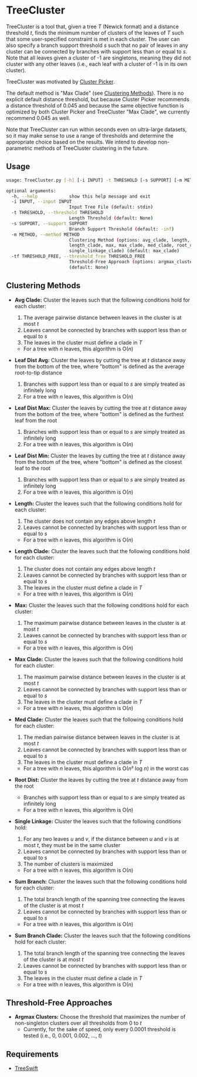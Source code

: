 # TreeCluster
TreeCluster is a tool that, given a tree *T* (Newick format) and a distance threshold *t*, finds the minimum number of clusters of the leaves of *T* such that some user-specified constraint is met in each cluster. The user can also specify a branch support threshold *s* such that no pair of leaves in any cluster can be connected by branches with support less than or equal to *s*. Note that all leaves given a cluster of -1 are singletons, meaning they did not cluster with any other leaves (i.e., each leaf with a cluster of -1 is in its own cluster).

TreeCluster was motivated by [Cluster Picker](https://github.com/emmahodcroft/cluster-picker-and-cluster-matcher).

The default method is "Max Clade" (see [Clustering Methods](#clustering-methods)). There is no explicit default distance threshold, but because Cluster Picker recommends a distance threshold of 0.045 and because the same objective function is optimized by both Cluster Picker and TreeCluster "Max Clade", we currently recommend 0.045 as well.

Note that TreeCluster can run within seconds even on ultra-large datasets, so it may make sense to use a range of thresholds and determine the appropriate choice based on the results. We intend to develop non-parametric methods of TreeCluster clustering in the future.

## Usage
```bash
usage: TreeCluster.py [-h] [-i INPUT] -t THRESHOLD [-s SUPPORT] [-m METHOD] [-tf THRESHOLD_FREE]

optional arguments:
  -h, --help            show this help message and exit
  -i INPUT, --input INPUT
                        Input Tree File (default: stdin)
  -t THRESHOLD, --threshold THRESHOLD
                        Length Threshold (default: None)
  -s SUPPORT, --support SUPPORT
                        Branch Support Threshold (default: -inf)
  -m METHOD, --method METHOD
                        Clustering Method (options: avg_clade, length,
                        length_clade, max, max_clade, med_clade, root_dist,
                        single_linkage_clade) (default: max_clade)
  -tf THRESHOLD_FREE, --threshold_free THRESHOLD_FREE
                        Threshold-Free Approach (options: argmax_clusters)
                        (default: None)
```

## Clustering Methods
* **Avg Clade:** Cluster the leaves such that the following conditions hold for each cluster:
    1. The average pairwise distance between leaves in the cluster is at most *t*
    2. Leaves cannot be connected by branches with support less than or equal to *s*
    3. The leaves in the cluster must define a clade in *T*
    * For a tree with *n* leaves, this algorithm is O(*n*)

* **Leaf Dist Avg:** Cluster the leaves by cutting the tree at *t* distance away from the bottom of the tree, where "bottom" is defined as the average root-to-tip distance
    1. Branches with support less than or equal to *s* are simply treated as infinitely long
    2. For a tree with *n* leaves, this algorithm is O(*n*)

* **Leaf Dist Max:** Cluster the leaves by cutting the tree at *t* distance away from the bottom of the tree, where "bottom" is defined as the furthest leaf from the root
    1. Branches with support less than or equal to *s* are simply treated as infinitely long
    2. For a tree with *n* leaves, this algorithm is O(*n*)

* **Leaf Dist Min:** Cluster the leaves by cutting the tree at *t* distance away from the bottom of the tree, where "bottom" is defined as the closest leaf to the root
    1. Branches with support less than or equal to *s* are simply treated as infinitely long
    2. For a tree with *n* leaves, this algorithm is O(*n*)

* **Length:** Cluster the leaves such that the following conditions hold for each cluster:
    1. The cluster does not contain any edges above length *t*
    2. Leaves cannot be connected by branches with support less than or equal to *s*
    * For a tree with *n* leaves, this algorithm is O(*n*)

* **Length Clade:** Cluster the leaves such that the following conditions hold for each cluster:
    1. The cluster does not contain any edges above length *t*
    2. Leaves cannot be connected by branches with support less than or equal to *s*
    3. The leaves in the cluster must define a clade in *T*
    * For a tree with *n* leaves, this algorithm is O(*n*)

* **Max:** Cluster the leaves such that the following conditions hold for each cluster:
    1. The maximum pairwise distance between leaves in the cluster is at most *t*
    2. Leaves cannot be connected by branches with support less than or equal to *s*
    * For a tree with *n* leaves, this algorithm is O(*n*)

* **Max Clade:** Cluster the leaves such that the following conditions hold for each cluster:
    1. The maximum pairwise distance between leaves in the cluster is at most *t*
    2. Leaves cannot be connected by branches with support less than or equal to *s*
    3. The leaves in the cluster must define a clade in *T*
    * For a tree with *n* leaves, this algorithm is O(*n*)

* **Med Clade:** Cluster the leaves such that the following conditions hold for each cluster:
    1. The median pairwise distance between leaves in the cluster is at most *t*
    2. Leaves cannot be connected by branches with support less than or equal to *s*
    3. The leaves in the cluster must define a clade in *T*
    * For a tree with *n* leaves, this algorithm is O(*n*² log *n*) in the worst cas

* **Root Dist:** Cluster the leaves by cutting the tree at *t* distance away from the root
    * Branches with support less than or equal to *s* are simply treated as infinitely long
    * For a tree with *n* leaves, this algorithm is O(*n*)

* **Single Linkage:** Cluster the leaves such that the following conditions hold:
    1. For any two leaves *u* and *v*, if the distance between *u* and *v* is at most *t*, they must be in the same cluster
    2. Leaves cannot be connected by branches with support less than or equal to *s*
    3. The number of clusters is maximized
    * For a tree with *n* leaves, this algorithm is O(*n*)

* **Sum Branch:** Cluster the leaves such that the following conditions hold for each cluster:
    1. The total branch length of the spanning tree connecting the leaves of the cluster is at most *t*
    2. Leaves cannot be connected by branches with support less than or equal to *s*
    * For a tree with *n* leaves, this algorithm is O(*n*)

* **Sum Branch Clade:** Cluster the leaves such that the following conditions hold for each cluster:
    1. The total branch length of the spanning tree connecting the leaves of the cluster is at most *t*
    2. Leaves cannot be connected by branches with support less than or equal to *s*
    3. The leaves in the cluster must define a clade in *T*
    * For a tree with *n* leaves, this algorithm is O(*n*)

## Threshold-Free Approaches
* **Argmax Clusters:** Choose the threshold that maximizes the number of non-singleton clusters over all thresholds from 0 to *t*
    * Currently, for the sake of speed, only every 0.0001 threshold is tested (i.e., 0, 0.001, 0.002, ..., *t*)

## Requirements
* [TreeSwift](https://github.com/niemasd/TreeSwift)

